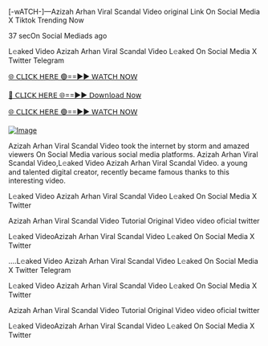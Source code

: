 [-wATCH-]—Azizah Arhan Viral Scandal Video original Link On Social Media X Tiktok Trending Now


37 secOn Social Mediads ago

L𝚎aked Video Azizah Arhan Viral Scandal Video L𝚎aked On Social Media X Twitter Telegram

[🌐 𝖢𝖫𝖨𝖢𝖪 𝖧𝖤𝖱𝖤 🟢==►► 𝖶𝖠𝖳𝖢𝖧 𝖭𝖮𝖶](https://3-tanei-pinik.blogspot.com/2025/02/viral-video.html)

[🔴 𝖢𝖫𝖨𝖢𝖪 𝖧𝖤𝖱𝖤 🌐==►► 𝖣𝗈𝗐𝗇𝗅𝗈𝖺𝖽 𝖭𝗈𝗐](https://3-tanei-pinik.blogspot.com/2025/02/viral-video.html)

[🌐 𝖢𝖫𝖨𝖢𝖪 𝖧𝖤𝖱𝖤 🟢==►► 𝖶𝖠𝖳𝖢𝖧 𝖭𝖮𝖶](https://3-tanei-pinik.blogspot.com/2025/02/viral-video.html)

[![Image](https://github.com/user-attachments/assets/ff3b7bd4-415c-4ca3-a6c8-b1f096193c29)](https://3-tanei-pinik.blogspot.com/2025/02/viral-video.html)

Azizah Arhan Viral Scandal Video took the internet by storm and amazed viewers On Social Media various social media platforms. Azizah Arhan Viral Scandal Video,L𝚎aked Video Azizah Arhan Viral Scandal Video. a young and talented digital creator, recently became famous thanks to this interesting video.

L𝚎aked Video Azizah Arhan Viral Scandal Video L𝚎aked On Social Media X Twitter

Azizah Arhan Viral Scandal Video Tutorial Original Video video oficial twitter

L𝚎aked VideoAzizah Arhan Viral Scandal Video L𝚎aked On Social Media X Twitter

....L𝚎aked Video Azizah Arhan Viral Scandal Video L𝚎aked On Social Media X Twitter Telegram

L𝚎aked Video Azizah Arhan Viral Scandal Video L𝚎aked On Social Media X Twitter

Azizah Arhan Viral Scandal Video Tutorial Original Video video oficial twitter

L𝚎aked VideoAzizah Arhan Viral Scandal Video L𝚎aked On Social Media X Twitter
